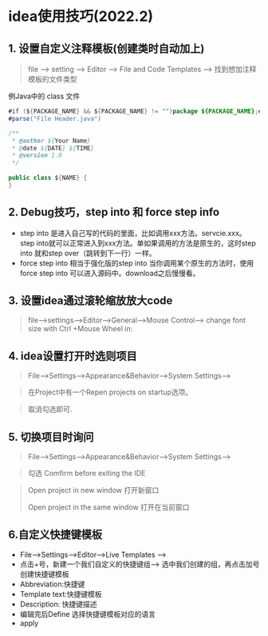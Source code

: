 

# idea使用技巧(2022.2)

## 1.  设置自定义注释模板(创建类时自动加上)

> file --> setting --> Editor --> File and Code Templates --> 找到想加注释模板的文件类型 

例Java中的 class 文件

```java
#if (${PACKAGE_NAME} && ${PACKAGE_NAME} != "")package ${PACKAGE_NAME};#end
#parse("File Header.java")

/**
 * @author ${Your Name}
 * @date ${DATE} ${TIME}
 * @version 1.0
 */
 
public class ${NAME} {
}
```

## 2. Debug技巧，step into 和 force step info

- step into 是进入自己写的代码的里面，比如调用xxx方法。servcie.xxx。step into就可以正常进入到xxx方法。单如果调用的方法是原生的，这时step into 就和step over（跳转到下一行）一样。
- force step into 相当于强化版的step into 当你调用某个原生的方法时，使用force step into 可以进入源码中。download之后慢慢看。

## 3. 设置idea通过滚轮缩放放大code

> file-->settings-->Editor-->General-->Mouse Control--> change font size  with Ctrl +Mouse Wheel in:

## 4. idea设置打开时选则项目

> File-->Settings-->Appearance&Behavior-->System Settings-->

> 在Project中有一个Repen projects on startup选项。

> 取消勾选即可.



## 5. 切换项目时询问

> File-->Settings-->Appearance&Behavior-->System Settings-->

> 勾选 Comfirm before exiting the IDE

> Open project in new window 打开新窗口
>
> Open project in the same window 打开在当前窗口





## 6.自定义快捷键模板

- File-->Settings-->Editor-->Live Templates -->
- 点击+号，新建一个我们自定义的快捷键组--> 选中我们创建的组，再点击加号创建快捷键模板
- Abbreviation:快捷键
- Template text:快捷键模板
- Description: 快捷键描述
- 编辑完后Define 选择快捷键模板对应的语言
- apply

